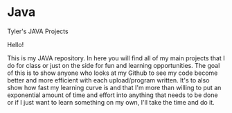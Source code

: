 # Java
Tyler's JAVA Projects

Hello!

This is my JAVA repository. In here you will find all of my main projects that I do for class or just on the side for fun
and learning opportunities. The goal of this is to show anyone who looks at my Github to see my code become better and more
efficient with each upload/program written. It's to also show how fast my learning curve is and that I'm more than willing
to put an exponential amount of time and effort into anything that needs to be done or if I just want to learn something on my
own, I'll take the time and do it.
